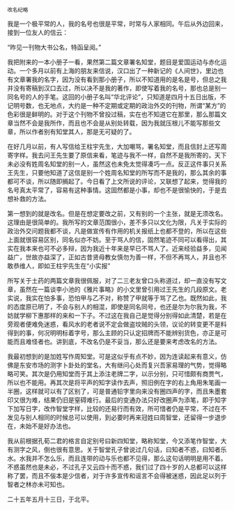     改名纪略 

   我是一个极平常的人，我的名号也很是平常，时常与人家相同。午后从外边回来，接到一位友人的信云：

   “昨见一刊物大书公名，特函呈阅。”

   我把附来的一本小册子一看，果然第二篇文章署名知堂，题目是爱国运动与赤化运动。一个多月以前有上海的朋友来信说，汉口出了一种新记的《人间世》，里边也有文章署我的名字，因为没有看到那小册子，所以不知道用的是名是号，但总之我并没有寄稿到汉口去过，所以决不是我的著作，即使写着我的名号，那也总是别一同名号的人的手笔。这回的小册子名叫“华北评论”，只知道是四月十五日出版，不记明号数，也无地点，大约是一种不定期或定期的政治外交的刊物，所谓“某方”的色彩很是鲜明的。对于这个刊物不曾投过稿，实在也不知道它在那里，那么那篇文章当然不会是我所作，而且也不会是从别处转载，因为我就压根儿不能写那些文章，所以作者别有知堂其人，那是无可疑的了。

   在好几月以前，有人写信给王柱宇先生，大加嘲骂，署名知堂，而且信封上还写周寄字样。我去问王先生要了原信来看，笔迹与我不一样，自然不是我所寄的，天下未必没有姓周名知堂的别一人，虽然这也未免太觉得凑巧一点。反正这件事只关系王先生，只要他知道了这信是别一个姓周名知堂的所写而不是我的，那么其余的事都可不谈，所以随即搁起了。今日看了上文所说的评论，又联想了起来，觉得我的名号真太平常了，容易有这种事情。这固然都是小事，却也不是很愉快的，于是去想补救的方法。

   第一想到的就是改名。但是在想定要改之前，又有别的一个主张，就是无须改名。这理由是很简单的。我所写的文章范围很小，差不多只以文化为限，凡关于实际的政治外交问题我都不谈，凡是做宣传有作用的机关报纸上也都不登的，所以在这些上面就很容易区别，同名似亦不妨。至于骂人的信，固然笔迹不同可以看得出，其实在我本来也可不必多辩，因为我近十年来是早已不骂人了。近来经验益多，见闻益广，世故亦益深了，正如古昔贤母教女慎勿为善一样，不但不再骂人，并且也不敢恭维人，即如王柱宇先生在“小实报”

   所写关于土药的两篇文章我很佩服，对了二三老友曾口头称道过，却一直没有写文章，虽然在一篇谈李小池的《雅片事略》的小文里曾引用过王先生的几段原文。老实说，我实在怕多事，恐怕甲与乙不对，称赞了甲就等于骂了乙也。既然如此，我的态度原已明了，不会与别人的相混，即使是同名同号，也还是尔为尔我为我，不妨就学柳下惠那样的来和一下子。不过这在我自己是觉得分别得如此清楚，若是在旁观者便难免迷惑，看风水的老者说不定会做盗坟贼的头领，议论的转变更不是料得到的事，何况明明标着字号，那么主顾的只认定招牌而不能辨别货色，亦正是可能而且难怪者也。讲到底，不改名仍是不妥当，那么还是要来考虑改名的方法。

   我最初想到的是加姓写作周知堂。可是这似乎有点不妙，因为连读起来有意义，仿佛是东安市场的测字卜卦处的堂名，大有继问心处而复兴吾家易理的气势，觉得略略可笑。其次是仍用知堂而于其上添注老牌二字，以示分别，只可惜颇有商贾气，所以也不能用。再其次是将平声的知字读作去声，照旧例在字的右上角用朱笔画一半圈，这样就可以有了区别了，可是普通铅字里向来没有圈四声的字，而且朱墨套印又很为难，结果仍旧是窒碍难行。最后的变通办法只好改圈声为添笔，即于知字下加写日字，改作智堂字样，比较的还易行而有效，所可惜者仍是平常，不过在不发见与别人相同的时候总可以使用，到必要时再来冠姓曰周智堂，还留得一步退步在，未始不是好办法也。

   我从前根据孔荀二君的格言自定别号曰新四知堂，略称知堂，今又添笔作智堂，大有测字之风，倒也很有意思。关于智堂孔子曾说过几句话，曰知者不惑，曰知者乐水。水我并不怎么乐，而且连带的动与乐也都不见得，那么这句话明明是用不着。不惑虽然也是未必，不过孔子又云四十而不惑，我们过了四十岁的人总都可以这样称了罢，而且不佞本是少信者，对于许多宣传和谣言不会得被迷惑，因此足以列于智者之林亦未可知也。

   二十五年五月十三日，于北平。

